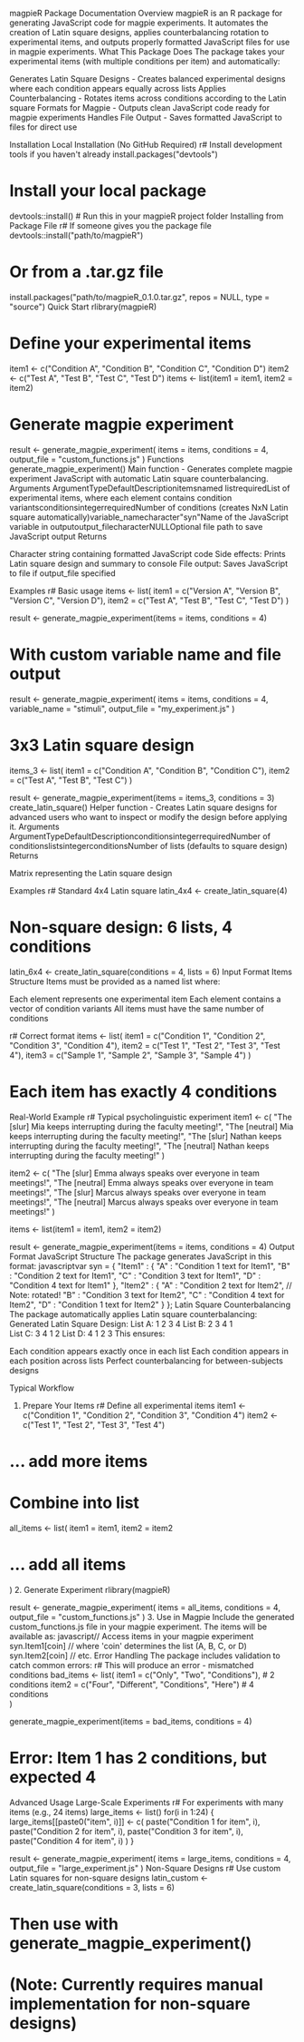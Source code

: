 magpieR Package Documentation
Overview
magpieR is an R package for generating JavaScript code for magpie experiments. It automates the creation of Latin square designs, applies counterbalancing rotation to experimental items, and outputs properly formatted JavaScript files for use in magpie experiments.
What This Package Does
The package takes your experimental items (with multiple conditions per item) and automatically:

Generates Latin Square Designs - Creates balanced experimental designs where each condition appears equally across lists
Applies Counterbalancing - Rotates items across conditions according to the Latin square
Formats for Magpie - Outputs clean JavaScript code ready for magpie experiments
Handles File Output - Saves formatted JavaScript to files for direct use

Installation
Local Installation (No GitHub Required)
r# Install development tools if you haven't already
install.packages("devtools")

# Install your local package
devtools::install()  # Run this in your magpieR project folder
Installing from Package File
r# If someone gives you the package file
devtools::install("path/to/magpieR")

# Or from a .tar.gz file
install.packages("path/to/magpieR_0.1.0.tar.gz", repos = NULL, type = "source")
Quick Start
rlibrary(magpieR)

# Define your experimental items
item1 <- c("Condition A", "Condition B", "Condition C", "Condition D")
item2 <- c("Test A", "Test B", "Test C", "Test D")
items <- list(item1 = item1, item2 = item2)

# Generate magpie experiment
result <- generate_magpie_experiment(
  items = items,
  conditions = 4,
  output_file = "custom_functions.js"
)
Functions
generate_magpie_experiment()
Main function - Generates complete magpie experiment JavaScript with automatic Latin square counterbalancing.
Arguments
ArgumentTypeDefaultDescriptionitemsnamed listrequiredList of experimental items, where each element contains condition variantsconditionsintegerrequiredNumber of conditions (creates NxN Latin square automatically)variable_namecharacter"syn"Name of the JavaScript variable in outputoutput_filecharacterNULLOptional file path to save JavaScript output
Returns

Character string containing formatted JavaScript code
Side effects: Prints Latin square design and summary to console
File output: Saves JavaScript to file if output_file specified

Examples
r# Basic usage
items <- list(
  item1 = c("Version A", "Version B", "Version C", "Version D"),
  item2 = c("Test A", "Test B", "Test C", "Test D")
)

result <- generate_magpie_experiment(items = items, conditions = 4)

# With custom variable name and file output
result <- generate_magpie_experiment(
  items = items,
  conditions = 4,
  variable_name = "stimuli",
  output_file = "my_experiment.js"
)

# 3x3 Latin square design
items_3 <- list(
  item1 = c("Condition A", "Condition B", "Condition C"),
  item2 = c("Test A", "Test B", "Test C")
)

result <- generate_magpie_experiment(items = items_3, conditions = 3)
create_latin_square()
Helper function - Creates Latin square designs for advanced users who want to inspect or modify the design before applying it.
Arguments
ArgumentTypeDefaultDescriptionconditionsintegerrequiredNumber of conditionslistsintegerconditionsNumber of lists (defaults to square design)
Returns

Matrix representing the Latin square design

Examples
r# Standard 4x4 Latin square
latin_4x4 <- create_latin_square(4)

# Non-square design: 6 lists, 4 conditions  
latin_6x4 <- create_latin_square(conditions = 4, lists = 6)
Input Format
Items Structure
Items must be provided as a named list where:

Each element represents one experimental item
Each element contains a vector of condition variants
All items must have the same number of conditions

r# Correct format
items <- list(
  item1 = c("Condition 1", "Condition 2", "Condition 3", "Condition 4"),
  item2 = c("Test 1", "Test 2", "Test 3", "Test 4"),
  item3 = c("Sample 1", "Sample 2", "Sample 3", "Sample 4")
)

# Each item has exactly 4 conditions
Real-World Example
r# Typical psycholinguistic experiment
item1 <- c(
  "The [slur] Mia keeps interrupting during the faculty meeting!",
  "The [neutral] Mia keeps interrupting during the faculty meeting!",
  "The [slur] Nathan keeps interrupting during the faculty meeting!",
  "The [neutral] Nathan keeps interrupting during the faculty meeting!"
)

item2 <- c(
  "The [slur] Emma always speaks over everyone in team meetings!",
  "The [neutral] Emma always speaks over everyone in team meetings!",
  "The [slur] Marcus always speaks over everyone in team meetings!",
  "The [neutral] Marcus always speaks over everyone in team meetings!"
)

items <- list(item1 = item1, item2 = item2)

result <- generate_magpie_experiment(items = items, conditions = 4)
Output Format
JavaScript Structure
The package generates JavaScript in this format:
javascriptvar syn = {
  "Item1" : {
    "A" : "Condition 1 text for Item1",
    "B" : "Condition 2 text for Item1", 
    "C" : "Condition 3 text for Item1",
    "D" : "Condition 4 text for Item1"
  },
  "Item2" : {
    "A" : "Condition 2 text for Item2",  // Note: rotated!
    "B" : "Condition 3 text for Item2",
    "C" : "Condition 4 text for Item2", 
    "D" : "Condition 1 text for Item2"
  }
};
Latin Square Counterbalancing
The package automatically applies Latin square counterbalancing:
Generated Latin Square Design:
List A: 1 2 3 4
List B: 2 3 4 1  
List C: 3 4 1 2
List D: 4 1 2 3
This ensures:

Each condition appears exactly once in each list
Each condition appears in each position across lists
Perfect counterbalancing for between-subjects designs

Typical Workflow
1. Prepare Your Items
r# Define all experimental items
item1 <- c("Condition 1", "Condition 2", "Condition 3", "Condition 4")
item2 <- c("Test 1", "Test 2", "Test 3", "Test 4")
# ... add more items

# Combine into list
all_items <- list(
  item1 = item1,
  item2 = item2
  # ... add all items
)
2. Generate Experiment
rlibrary(magpieR)

result <- generate_magpie_experiment(
  items = all_items,
  conditions = 4,
  output_file = "custom_functions.js"
)
3. Use in Magpie
Include the generated custom_functions.js file in your magpie experiment. The items will be available as:
javascript// Access items in your magpie experiment
syn.Item1[coin]  // where 'coin' determines the list (A, B, C, or D)
syn.Item2[coin]
// etc.
Error Handling
The package includes validation to catch common errors:
r# This will produce an error - mismatched conditions
bad_items <- list(
  item1 = c("Only", "Two", "Conditions"),      # 2 conditions
  item2 = c("Four", "Different", "Conditions", "Here")  # 4 conditions  
)

generate_magpie_experiment(items = bad_items, conditions = 4)
# Error: Item 1 has 2 conditions, but expected 4
Advanced Usage
Large-Scale Experiments
r# For experiments with many items (e.g., 24 items)
large_items <- list()
for(i in 1:24) {
  large_items[[paste0("item", i)]] <- c(
    paste("Condition 1 for item", i),
    paste("Condition 2 for item", i),
    paste("Condition 3 for item", i), 
    paste("Condition 4 for item", i)
  )
}

result <- generate_magpie_experiment(
  items = large_items,
  conditions = 4,
  output_file = "large_experiment.js"
)
Non-Square Designs
r# Use custom Latin squares for non-square designs
latin_custom <- create_latin_square(conditions = 3, lists = 6)

# Then use with generate_magpie_experiment()
# (Note: Currently requires manual implementation for non-square designs)